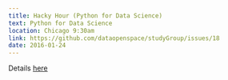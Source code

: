 ```yaml
---
title: Hacky Hour (Python for Data Science)
text: Python for Data Science
location: Chicago 9:30am
link: https://github.com/dataopenspace/studyGroup/issues/18
date: 2016-01-24
---
```


Details [here](http://meetup.com/datahackchi)
